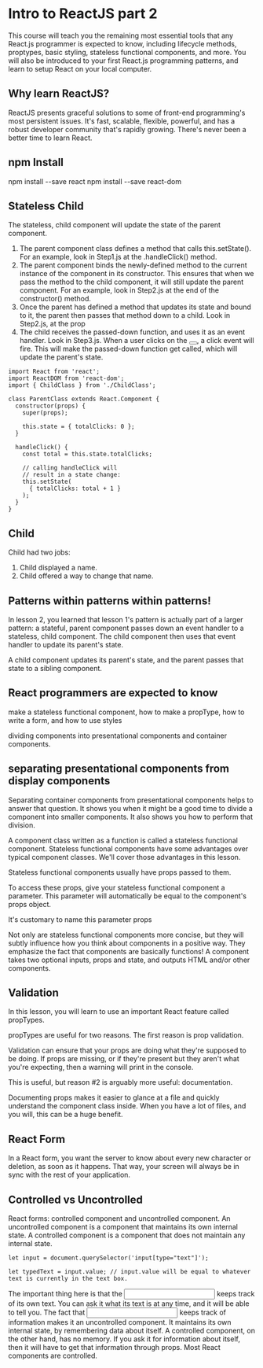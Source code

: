 Intro to ReactJS part 2
=======================

This course will teach you the remaining most essential tools that any React.js programmer is expected to know, including lifecycle methods, proptypes, basic styling, stateless functional components, and more. You will also be introduced to your first React.js programming patterns, and learn to setup React on your local computer.

Why learn ReactJS?
------------------

ReactJS presents graceful solutions to some of front-end programming's most persistent issues. It's fast, scalable, flexible, powerful, and has a robust developer community that's rapidly growing. There's never been a better time to learn React.

npm Install
-----------

npm install --save react
npm install --save react-dom

Stateless Child
---------------

The stateless, child component will update the state of the parent component.

1. The parent component class defines a method that calls this.setState(). For an example, look in Step1.js at the .handleClick() method.
2. The parent component binds the newly-defined method to the current instance of the component in its constructor. This ensures that when we pass the method to the child component, it will still update the parent component. For an example, look in Step2.js at the end of the constructor() method.
3. Once the parent has defined a method that updates its state and bound to it, the parent then passes that method down to a child. Look in Step2.js, at the prop
4. The child receives the passed-down function, and uses it as an event handler. Look in Step3.js. When a user clicks on the <button></button>, a click event will fire. This will make the passed-down function get called, which will update the parent's state.

```
import React from 'react';
import ReactDOM from 'react-dom';
import { ChildClass } from './ChildClass';

class ParentClass extends React.Component {
  constructor(props) {
    super(props);

    this.state = { totalClicks: 0 };
  }

  handleClick() {
    const total = this.state.totalClicks;

    // calling handleClick will
    // result in a state change:
    this.setState(
      { totalClicks: total + 1 }
    );
  }
}

```

Child
-----

Child had two jobs:
1. Child displayed a name.
2. Child offered a way to change that name.

Patterns within patterns within patterns!
-----------------------------------------

In lesson 2, you learned that lesson 1's pattern is actually part of a larger pattern: a stateful, parent component passes down an event handler to a stateless, child component. The child component then uses that event handler to update its parent's state.

A child component updates its parent's state, and the parent passes that state to a sibling component.

React programmers are expected to know
--------------------------------------

make a stateless functional component, how to make a propType, how to write a form, and how to use styles

dividing components into presentational components and container components.

separating presentational components from display components
------------------------------------------------------------
Separating container components from presentational components helps to answer that question. It shows you when it might be a good time to divide a component into smaller components. It also shows you how to perform that division.

A component class written as a function is called a stateless functional component. Stateless functional components have some advantages over typical component classes. We'll cover those advantages in this lesson.

Stateless functional components usually have props passed to them.

To access these props, give your stateless functional component a parameter. This parameter will automatically be equal to the component's props object.

It's customary to name this parameter props

Not only are stateless functional components more concise, but they will subtly influence how you think about components in a positive way. They emphasize the fact that components are basically functions! A component takes two optional inputs, props and state, and outputs HTML and/or other components.

Validation
----------

In this lesson, you will learn to use an important React feature called propTypes.

propTypes are useful for two reasons. The first reason is prop validation.

Validation can ensure that your props are doing what they're supposed to be doing. If props are missing, or if they're present but they aren't what you're expecting, then a warning will print in the console.

This is useful, but reason #2 is arguably more useful: documentation.

Documenting props makes it easier to glance at a file and quickly understand the component class inside. When you have a lot of files, and you will, this can be a huge benefit.

React Form
----------

In a React form, you want the server to know about every new character or deletion, as soon as it happens. That way, your screen will always be in sync with the rest of your application.

Controlled vs Uncontrolled
--------------------------

React forms: controlled component and uncontrolled component.
An uncontrolled component is a component that maintains its own internal state.
A controlled component is a component that does not maintain any internal state.

```
let input = document.querySelector('input[type="text"]');

let typedText = input.value; // input.value will be equal to whatever text is currently in the text box.

```
The important thing here is that the <input /> keeps track of its own text. You can ask it what its text is at any time, and it will be able to tell you.
The fact that <input /> keeps track of information makes it an uncontrolled component. It maintains its own internal state, by remembering data about itself.
A controlled component, on the other hand, has no memory. If you ask it for information about itself, then it will have to get that information through props. Most React components are controlled.
